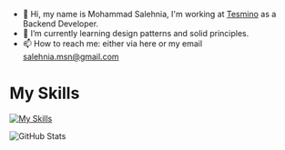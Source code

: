 
- 👋 Hi, my name is Mohammad Salehnia, I'm working at [Tesmino](https://tesmino.com/) as a Backend Developer.
- 🌱 I’m currently learning design patterns and solid principles.
- 📫 How to reach me: either via here or my email salehnia.msn@gmail.com
  
# My Skills
[![My Skills](https://skillicons.dev/icons?i=php,laravel,mysql,git,postman,htmltheme=dark)](https://skillicons.dev)
<!--
**mohammadsalehnia/mohammadsalehnia** is a ✨ _special_ ✨ repository because its `README.md` (this file) appears on your GitHub profile.

Here are some ideas to get you started:

- 🔭 Hi, I’m Mohammad Salehnia, I'm working at HINEXT as a Backend Developer
- 🌱 I’m currently learning design patterns and solid principles
- 📫 How to reach me: either via here or my email salehnia.msn@gmail.com
-->

![GitHub Stats](https://github-readme-stats.vercel.app/api?username=mohammadsalehnia&theme=radical)



